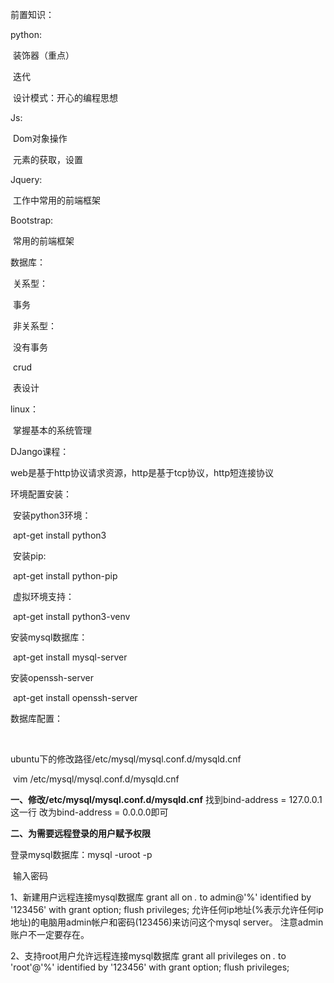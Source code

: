 

前置知识：

python:

​    装饰器（重点）

​    迭代

​    设计模式：开心的编程思想



Js:

​      Dom对象操作

​      元素的获取，设置

Jquery:

​        工作中常用的前端框架

Bootstrap:

​       常用的前端框架



数据库：

​         关系型：

​                    事务

​         非关系型：

​                    没有事务

​         crud

​         表设计

linux：

​        掌握基本的系统管理





DJango课程：



web是基于http协议请求资源，http是基于tcp协议，http短连接协议



环境配置安装：

​     安装python3环境：

​                           apt-get install python3

​    安装pip:

​                           apt-get install python-pip

​     虚拟环境支持：

​                  apt-get install python3-venv

   安装mysql数据库：

​                apt-get install mysql-server

  安装openssh-server

​              apt-get install openssh-server



数据库配置：

​      

ubuntu下的修改路径/etc/mysql/mysql.conf.d/mysqld.cnf

​     vim /etc/mysql/mysql.conf.d/mysqld.cnf

**一、修改/etc/mysql/mysql.conf.d/mysqld.cnf**
找到bind-address = 127.0.0.1这一行
改为bind-address = 0.0.0.0即可

**二、为需要远程登录的用户赋予权限**

登录mysql数据库：mysql -uroot -p

​                                 输入密码

1、新建用户远程连接mysql数据库
grant all on *.* to admin@'%' identified by '123456' with grant option; 
flush privileges;
允许任何ip地址(%表示允许任何ip地址)的电脑用admin帐户和密码(123456)来访问这个mysql server。
注意admin账户不一定要存在。

2、支持root用户允许远程连接mysql数据库
grant all privileges on *.* to 'root'@'%' identified by '123456' with grant option;
flush privileges;






